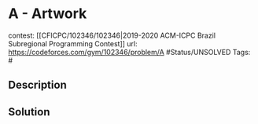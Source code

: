 # A - Artwork

contest: [[CFICPC/102346/102346|2019-2020 ACM-ICPC Brazil Subregional Programming Contest]]
url: https://codeforces.com/gym/102346/problem/A
#Status/UNSOLVED
Tags: #

## Description

## Solution

